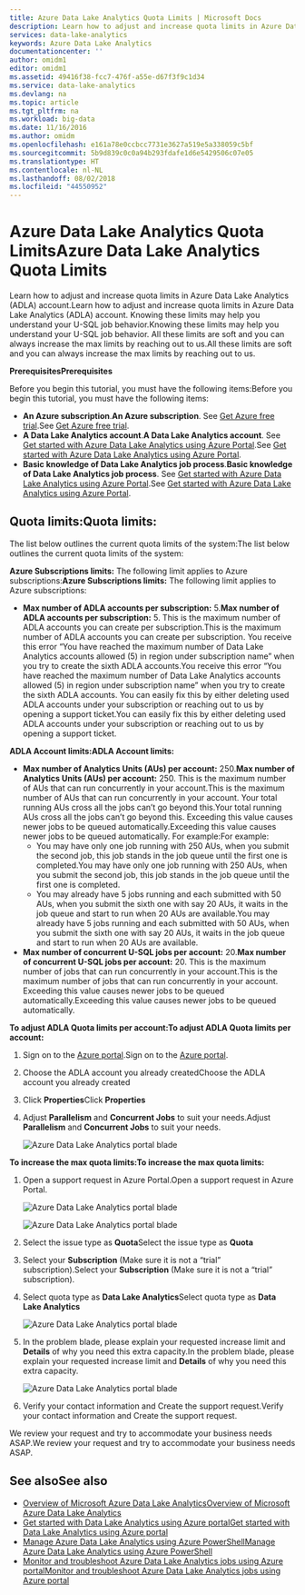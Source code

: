 ```yaml
---
title: Azure Data Lake Analytics Quota Limits | Microsoft Docs
description: Learn how to adjust and increase quota limits in Azure Data Lake Analytics (ADLA) account. Knowing these limits may help you understand your U-SQL job behavior. All these limits are soft and you can always increase the max limits by reaching out to us.
services: data-lake-analytics
keywords: Azure Data Lake Analytics
documentationcenter: ''
author: omidm1
editor: omidm1
ms.assetid: 49416f38-fcc7-476f-a55e-d67f3f9c1d34
ms.service: data-lake-analytics
ms.devlang: na
ms.topic: article
ms.tgt_pltfrm: na
ms.workload: big-data
ms.date: 11/16/2016
ms.author: omidm
ms.openlocfilehash: e161a78e0ccbcc7731e3627a519e5a338059c5bf
ms.sourcegitcommit: 5b9d839c0c0a94b293fdafe1d6e5429506c07e05
ms.translationtype: HT
ms.contentlocale: nl-NL
ms.lasthandoff: 08/02/2018
ms.locfileid: "44550952"
---
```

# <a name="azure-data-lake-analytics-quota-limits"></a><span data-ttu-id="96658-106">Azure Data Lake Analytics Quota Limits</span><span class="sxs-lookup"><span data-stu-id="96658-106">Azure Data Lake Analytics Quota Limits</span></span>
<span data-ttu-id="96658-107">Learn how to adjust and increase quota limits in Azure Data Lake Analytics (ADLA) account.</span><span class="sxs-lookup"><span data-stu-id="96658-107">Learn how to adjust and increase quota limits in Azure Data Lake Analytics (ADLA) account.</span></span> <span data-ttu-id="96658-108">Knowing these limits may help you understand your U-SQL job behavior.</span><span class="sxs-lookup"><span data-stu-id="96658-108">Knowing these limits may help you understand your U-SQL job behavior.</span></span> <span data-ttu-id="96658-109">All these limits are soft and you can always increase the max limits by reaching out to us.</span><span class="sxs-lookup"><span data-stu-id="96658-109">All these limits are soft and you can always increase the max limits by reaching out to us.</span></span>

<span data-ttu-id="96658-110">**Prerequisites**</span><span class="sxs-lookup"><span data-stu-id="96658-110">**Prerequisites**</span></span>

<span data-ttu-id="96658-111">Before you begin this tutorial, you must have the following items:</span><span class="sxs-lookup"><span data-stu-id="96658-111">Before you begin this tutorial, you must have the following items:</span></span>

* <span data-ttu-id="96658-112">**An Azure subscription**.</span><span class="sxs-lookup"><span data-stu-id="96658-112">**An Azure subscription**.</span></span> <span data-ttu-id="96658-113">See [Get Azure free trial](https://azure.microsoft.com/pricing/free-trial/).</span><span class="sxs-lookup"><span data-stu-id="96658-113">See [Get Azure free trial](https://azure.microsoft.com/pricing/free-trial/).</span></span>
* <span data-ttu-id="96658-114">**A Data Lake Analytics account**.</span><span class="sxs-lookup"><span data-stu-id="96658-114">**A Data Lake Analytics account**.</span></span> <span data-ttu-id="96658-115">See [Get started with Azure Data Lake Analytics using Azure Portal](https://azure.microsoft.com/en-us/documentation/articles/data-lake-analytics-get-started-portal/#create-adl-analytics-account).</span><span class="sxs-lookup"><span data-stu-id="96658-115">See [Get started with Azure Data Lake Analytics using Azure Portal](https://azure.microsoft.com/en-us/documentation/articles/data-lake-analytics-get-started-portal/#create-adl-analytics-account).</span></span>
* <span data-ttu-id="96658-116">**Basic knowledge of Data Lake Analytics job process**.</span><span class="sxs-lookup"><span data-stu-id="96658-116">**Basic knowledge of Data Lake Analytics job process**.</span></span> <span data-ttu-id="96658-117">See [Get started with Azure Data Lake Analytics using Azure Portal](https://azure.microsoft.com/en-us/documentation/articles/data-lake-analytics-get-started-portal/).</span><span class="sxs-lookup"><span data-stu-id="96658-117">See [Get started with Azure Data Lake Analytics using Azure Portal](https://azure.microsoft.com/en-us/documentation/articles/data-lake-analytics-get-started-portal/).</span></span>

<!-- ################################ -->
<!-- ################################ -->
## <a name="quota-limits"></a><span data-ttu-id="96658-118">Quota limits:</span><span class="sxs-lookup"><span data-stu-id="96658-118">Quota limits:</span></span>
<span data-ttu-id="96658-119">The list below outlines the current quota limits of the system:</span><span class="sxs-lookup"><span data-stu-id="96658-119">The list below outlines the current quota limits of the system:</span></span>

<span data-ttu-id="96658-120">**Azure Subscriptions limits:** The following limit applies to Azure subscriptions:</span><span class="sxs-lookup"><span data-stu-id="96658-120">**Azure Subscriptions limits:** The following limit applies to Azure subscriptions:</span></span>
* <span data-ttu-id="96658-121">**Max number of ADLA accounts per subscription:**  5.</span><span class="sxs-lookup"><span data-stu-id="96658-121">**Max number of ADLA accounts per subscription:**  5.</span></span> <span data-ttu-id="96658-122">This is the maximum number of ADLA accounts you can create per subscription.</span><span class="sxs-lookup"><span data-stu-id="96658-122">This is the maximum number of ADLA accounts you can create per subscription.</span></span> <span data-ttu-id="96658-123">You receive this error “You have reached the maximum number of Data Lake Analytics accounts allowed (5) in region under subscription name” when you try to create the sixth ADLA accounts.</span><span class="sxs-lookup"><span data-stu-id="96658-123">You receive this error “You have reached the maximum number of Data Lake Analytics accounts allowed (5) in region under subscription name” when you try to create the sixth ADLA accounts.</span></span> <span data-ttu-id="96658-124">You can easily fix this by either deleting used ADLA accounts under your subscription or reaching out to us by opening a support ticket.</span><span class="sxs-lookup"><span data-stu-id="96658-124">You can easily fix this by either deleting used ADLA accounts under your subscription or reaching out to us by opening a support ticket.</span></span>

<span data-ttu-id="96658-125">**ADLA Account limits:**</span><span class="sxs-lookup"><span data-stu-id="96658-125">**ADLA Account limits:**</span></span>
* <span data-ttu-id="96658-126">**Max number of Analytics Units (AUs) per account:** 250.</span><span class="sxs-lookup"><span data-stu-id="96658-126">**Max number of Analytics Units (AUs) per account:** 250.</span></span> <span data-ttu-id="96658-127">This is the maximum number of AUs that can run concurrently in your account.</span><span class="sxs-lookup"><span data-stu-id="96658-127">This is the maximum number of AUs that can run concurrently in your account.</span></span> <span data-ttu-id="96658-128">Your total running AUs cross all the jobs can’t go beyond this.</span><span class="sxs-lookup"><span data-stu-id="96658-128">Your total running AUs cross all the jobs can’t go beyond this.</span></span> <span data-ttu-id="96658-129">Exceeding this value causes newer jobs to be queued automatically.</span><span class="sxs-lookup"><span data-stu-id="96658-129">Exceeding this value causes newer jobs to be queued automatically.</span></span> <span data-ttu-id="96658-130">For example:</span><span class="sxs-lookup"><span data-stu-id="96658-130">For example:</span></span>
    * <span data-ttu-id="96658-131">You may have only one job running with 250 AUs, when you submit the second job, this job stands in the job queue until the first one is completed.</span><span class="sxs-lookup"><span data-stu-id="96658-131">You may have only one job running with 250 AUs, when you submit the second job, this job stands in the job queue until the first one is completed.</span></span>
    * <span data-ttu-id="96658-132">You may already have 5 jobs running and each submitted with 50 AUs, when you submit the sixth one with say 20 AUs, it waits in the job queue and start to run when 20 AUs are available.</span><span class="sxs-lookup"><span data-stu-id="96658-132">You may already have 5 jobs running and each submitted with 50 AUs, when you submit the sixth one with say 20 AUs, it waits in the job queue and start to run when 20 AUs are available.</span></span>
* <span data-ttu-id="96658-133">**Max number of concurrent U-SQL jobs per account:** 20.</span><span class="sxs-lookup"><span data-stu-id="96658-133">**Max number of concurrent U-SQL jobs per account:** 20.</span></span> <span data-ttu-id="96658-134">This is the maximum number of jobs that can run concurrently in your account.</span><span class="sxs-lookup"><span data-stu-id="96658-134">This is the maximum number of jobs that can run concurrently in your account.</span></span> <span data-ttu-id="96658-135">Exceeding this value causes newer jobs to be queued automatically.</span><span class="sxs-lookup"><span data-stu-id="96658-135">Exceeding this value causes newer jobs to be queued automatically.</span></span>

<span data-ttu-id="96658-136">**To adjust ADLA Quota limits per account:**</span><span class="sxs-lookup"><span data-stu-id="96658-136">**To adjust ADLA Quota limits per account:**</span></span>
1. <span data-ttu-id="96658-137">Sign on to the [Azure portal](https://portal.azure.com).</span><span class="sxs-lookup"><span data-stu-id="96658-137">Sign on to the [Azure portal](https://portal.azure.com).</span></span>
2. <span data-ttu-id="96658-138">Choose the ADLA account you already created</span><span class="sxs-lookup"><span data-stu-id="96658-138">Choose the ADLA account you already created</span></span>
3. <span data-ttu-id="96658-139">Click **Properties**</span><span class="sxs-lookup"><span data-stu-id="96658-139">Click **Properties**</span></span>
4. <span data-ttu-id="96658-140">Adjust **Parallelism** and **Concurrent Jobs** to suit your needs.</span><span class="sxs-lookup"><span data-stu-id="96658-140">Adjust **Parallelism** and **Concurrent Jobs** to suit your needs.</span></span>

    ![Azure Data Lake Analytics portal blade](https://docstestmedia1.blob.core.windows.net/azure-media/articles/data-lake-analytics/media/data-lake-analytics-quota-limits/data-lake-analytics-quota-properties.png)

<span data-ttu-id="96658-142">**To increase the max quota limits:**</span><span class="sxs-lookup"><span data-stu-id="96658-142">**To increase the max quota limits:**</span></span>
1. <span data-ttu-id="96658-143">Open a support request in Azure Portal.</span><span class="sxs-lookup"><span data-stu-id="96658-143">Open a support request in Azure Portal.</span></span>

    ![Azure Data Lake Analytics portal blade](https://docstestmedia1.blob.core.windows.net/azure-media/articles/data-lake-analytics/media/data-lake-analytics-quota-limits/data-lake-analytics-quota-help-support.png)

    ![Azure Data Lake Analytics portal blade](https://docstestmedia1.blob.core.windows.net/azure-media/articles/data-lake-analytics/media/data-lake-analytics-quota-limits/data-lake-analytics-quota-support-request.png)
2. <span data-ttu-id="96658-146">Select the issue type as **Quota**</span><span class="sxs-lookup"><span data-stu-id="96658-146">Select the issue type as **Quota**</span></span>
3. <span data-ttu-id="96658-147">Select your **Subscription** (Make sure it is not a “trial” subscription).</span><span class="sxs-lookup"><span data-stu-id="96658-147">Select your **Subscription** (Make sure it is not a “trial” subscription).</span></span>
4. <span data-ttu-id="96658-148">Select quota type as **Data Lake Analytics**</span><span class="sxs-lookup"><span data-stu-id="96658-148">Select quota type as **Data Lake Analytics**</span></span>

    ![Azure Data Lake Analytics portal blade](https://docstestmedia1.blob.core.windows.net/azure-media/articles/data-lake-analytics/media/data-lake-analytics-quota-limits/data-lake-analytics-quota-support-request-basics.png)

5.  <span data-ttu-id="96658-150">In the problem blade, please explain your requested increase limit and **Details** of why you need this extra capacity.</span><span class="sxs-lookup"><span data-stu-id="96658-150">In the problem blade, please explain your requested increase limit and **Details** of why you need this extra capacity.</span></span>

    ![Azure Data Lake Analytics portal blade](https://docstestmedia1.blob.core.windows.net/azure-media/articles/data-lake-analytics/media/data-lake-analytics-quota-limits/data-lake-analytics-quota-support-request-details.png)

6.  <span data-ttu-id="96658-152">Verify your contact information and Create the support request.</span><span class="sxs-lookup"><span data-stu-id="96658-152">Verify your contact information and Create the support request.</span></span>

<span data-ttu-id="96658-153">We review your request and try to accommodate your business needs ASAP.</span><span class="sxs-lookup"><span data-stu-id="96658-153">We review your request and try to accommodate your business needs ASAP.</span></span>

## <a name="see-also"></a><span data-ttu-id="96658-154">See also</span><span class="sxs-lookup"><span data-stu-id="96658-154">See also</span></span>
* [<span data-ttu-id="96658-155">Overview of Microsoft Azure Data Lake Analytics</span><span class="sxs-lookup"><span data-stu-id="96658-155">Overview of Microsoft Azure Data Lake Analytics</span></span>](data-lake-analytics-overview.md)
* [<span data-ttu-id="96658-156">Get started with Data Lake Analytics using Azure portal</span><span class="sxs-lookup"><span data-stu-id="96658-156">Get started with Data Lake Analytics using Azure portal</span></span>](data-lake-analytics-get-started-portal.md)
* [<span data-ttu-id="96658-157">Manage Azure Data Lake Analytics using Azure PowerShell</span><span class="sxs-lookup"><span data-stu-id="96658-157">Manage Azure Data Lake Analytics using Azure PowerShell</span></span>](data-lake-analytics-manage-use-powershell.md)
* [<span data-ttu-id="96658-158">Monitor and troubleshoot Azure Data Lake Analytics jobs using Azure portal</span><span class="sxs-lookup"><span data-stu-id="96658-158">Monitor and troubleshoot Azure Data Lake Analytics jobs using Azure portal</span></span>](data-lake-analytics-monitor-and-troubleshoot-jobs-tutorial.md)





